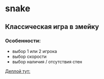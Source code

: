 # snake
## Классическая игра в змейку 
### Особенности:
- выбор 1 или 2 игрока
- выбор скорости
- выбор наличия / отсутствия стен

[Деплой тут:](https://loki87by.github.io/snake/)
